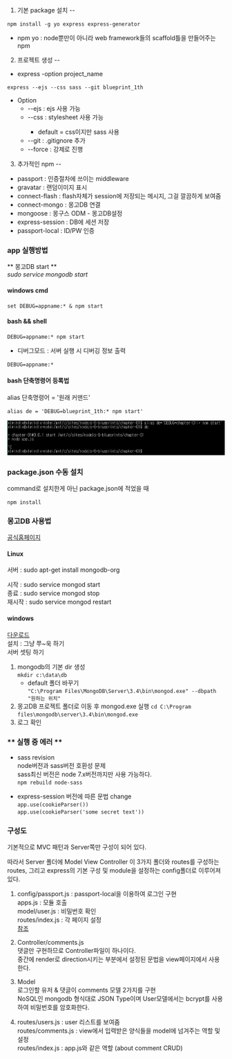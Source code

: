 1. 기본 package 설치
--
<pre><code>npm install -g yo express express-generator</code></pre>

* npm yo : node뿐만이 아니라 web framework들의 scaffold틀을 만들어주는 npm


2. 프로젝트 생성
--  
* express -option project_name

<pre><code>express --ejs --css sass --git blueprint_1th</code></pre>

* Option
  * --ejs : ejs 사용 가능
  * --css <engine> : stylesheet 사용 가능
    * default = css이지만 sass 사용
  * --git : .gitignore 추가
  * --force : 강제로 진행


3. 추가적인 npm
--

* passport : 인증절차에 쓰이는 middleware
* gravatar : 랜덤이미지 표시
* connect-flash : flash자체가 session에 저장되는 메시지, 그걸 깔끔하게 보여줌
* connect-mongo : 몽고DB 연결
* mongoose : 몽구스 ODM - 몽고DB설정
* express-session : DB에 세션 저장
* passport-local : ID/PW 인증

### app 실행방법  

** 몽고DB start **  
*sudo service mongodb start*    

#### windows cmd  
<pre><code>set DEBUG=appname:* & npm start</code></pre>

#### bash && shell
<pre><code>DEBUG=appname:* npm start</code></pre>

* 디버그모드 : 서버 실행 시 디버깅 정보 출력
<pre><code>DEBUG=appname:* </code></pre>

#### bash 단축명령어 등록법

alias 단축명령어 = '원래 커맨드'
<pre><code>alias de = 'DEBUG=blueprint_1th:* npm start'</code></pre>    

![alias](alias.jpg)

### package.json 수동 설치
command로 설치한게 아닌 package.json에 적었을 때
<pre><code>npm install</code></pre>

### 몽고DB 사용법
[공식홈페이지](https://docs.mongodb.com/manual/administration/install-enterprise/)

#### Linux
서버 : sudo apt-get install mongodb-org  

시작 : sudo service mongod start   
종료 : sudo service mongod stop    
재시작 : sudo service mongod restart    

#### windows
[다운로드](https://www.mongodb.com/download-center#enterprise)    
설치 : 그냥 쭈~욱 하기    
서버 셋팅 하기    
  1. mongodb의 기본 dir 생성   
     <code>mkdir c:\data\db</code>   
     * default 폴더 바꾸기   
     <code>"C:\Program Files\MongoDB\Server\3.4\bin\mongod.exe" --dbpath "원하는 위치"</code>   
  2. 몽고DB 프로젝트 폴더로 이동 후 mongod.exe 실행
     <code>cd C:\Program files\mongodb\server\3.4\bin\mongod.exe</code>
  3. 로그 확인    

### ** 실행 중 에러 **   
* sass revision   
  node버전과 sass버전 호환성 문제   
  sass최신 버전은 node 7.x버전까지만 사용 가능하다.   
  <code>npm rebuild node-sass</code>   

* express-session 버전에 따른 문법 change    
  <code>app.use(cookieParser())</code>    
  <code>app.use(cookieParser('some secret text'))</code>    

### 구성도   
기본적으로 MVC 패턴과 Server쪽만 구성이 되어 있다.   

따라서 Server 폴더에 Model View Controller 이 3가지 폴더와 routes를 구성하는 routes, 그리고 express의 기본 구성 및 module을 설정하는 config폴더로 이루어져 있다.    

  1. config/passport.js : passport-local을 이용하여 로그인 구현    
     apps.js : 모듈 호출   
     model/user.js : 비밀번호 확인    
     routes/index.js : 각 페이지 설정   
     [참조](https://www.zerocho.com/category/NodeJS/post/57b7101ecfbef617003bf457)    

  2. Controller/comments.js   
     댓글만 구현하므로 Controller파일이 하나이다.    
     중간에 render로 direction시키는 부분에서 설정된 문법을 view페이지에서 사용한다.    

  3. Model  
     로그인할 유저 & 댓글이 comments 모델 2가지를 구현    
     NoSQL인 mongodb 형식대로 JSON Type이며 User모델에서는 bcrypt를 사용하여 비밀번호를 암호화한다.    

  4. routes/users.js : user 리스트를 보여줌    
     routes/comments.js : view에서 입력받은 양식들을 model에 넘겨주는 역할 및 설정   
     routes/index.js : app.js와 같은 역할 (about comment CRUD)   
